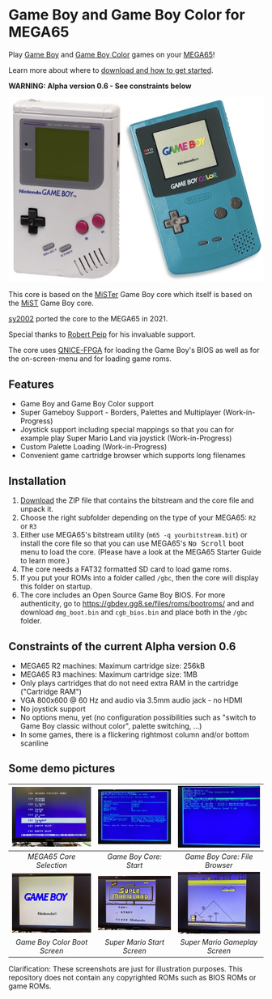 Game Boy and Game Boy Color for MEGA65
======================================

Play [Game Boy](https://en.wikipedia.org/wiki/Game_Boy) and
[Game Boy Color](https://en.wikipedia.org/wiki/Game_Boy_Color) games on your
[MEGA65](https://mega65.org/)!

Learn more about where to [download and how to get started](#Installation).

**WARNING: Alpha version 0.6 - See constraints below**

![Game Boy and Game Boy Color](doc/gb-and-gbc.jpg)

This core is based on the
[MiSTer](https://github.com/MiSTer-devel/Gameboy_MiSTer) Game Boy core which
itself is based on the
[MiST](https://github.com/mist-devel/gameboy) Game Boy core.

[sy2002](http://www.sy2002.de) ported the core to the MEGA65 in 2021.

Special thanks to [Robert Peip](https://github.com/RobertPeip)
for his invaluable support.

The core uses [QNICE-FPGA](https://github.com/sy2002/QNICE-FPGA) for
loading the Game Boy's BIOS as well as for the on-screen-menu and for
loading game roms.

Features
--------

* Game Boy and Game Boy Color support
* Super Gameboy Support - Borders, Palettes and Multiplayer (Work-in-Progress)
* Joystick support including special mappings so that you can for example play
  Super Mario Land via joystick (Work-in-Progress)
* Custom Palette Loading (Work-in-Progress)
* Convenient game cartridge browser which supports long filenames

Installation
------------

1. [Download](https://github.com/sy2002/gbc4mega65/releases/download/V0.6/bitstream-and-core.zip)
   the ZIP file that contains the bitstream and the core file and unpack it.
2. Choose the right subfolder depending on the type of your MEGA65: `R2` or `R3`
3. Either use MEGA65's bitstream utility (`m65 -q yourbitstream.bit`) or install
   the core file so that you can use MEGA65's <kbd>No Scroll</kbd> boot menu to
   load the core. (Please have a look at the MEGA65 Starter Guide to learn more.)
4. The core needs a FAT32 formatted SD card to load game roms.
5. If you put your ROMs into a folder called `/gbc`, then the core will
   display this folder on startup.
6. The core includes an Open Source Game Boy BIOS. For more authenticity,
   go to https://gbdev.gg8.se/files/roms/bootroms/ and and download
   `dmg_boot.bin` and `cgb_bios.bin` and place both in the `/gbc` folder.

Constraints of the current Alpha version 0.6
--------------------------------------------

* MEGA65 R2 machines: Maximum cartridge size: 256kB
* MEGA65 R3 machines: Maximum cartridge size: 1MB
* Only plays cartridges that do not need extra RAM in the cartridge ("Cartridge RAM")
* VGA 800x600 @ 60 Hz and audio via 3.5mm audio jack - no HDMI
* No joystick support
* No options menu, yet (no configuration possibilities such as
  "switch to Game Boy classic without color", palette switching, ...)
* In some games, there is a flickering rightmost column and/or bottom scanline

Some demo pictures
------------------

| ![gbc01](doc/gbc01.jpg)      | ![gbc02](doc/gbc02.jpg)     | ![gbc03](doc/gbc03.jpg)       | 
|:----------------------------:|:---------------------------:|:-----------------------------:| 
| *MEGA65 Core Selection*      | *Game Boy Core: Start*      | *Game Boy Core: File Browser* |
| ![gbc04](doc/gbc04.jpg)      | ![gbc05](doc/gbc05.jpg)     | ![gbc06](doc/gbc06.jpg)       | 
| *Game Boy Color Boot Screen* | *Super Mario Start Screen*  | *Super Mario Gameplay Screen* |

Clarification: These screenshots are just for illustration purposes. This repository does not
contain any copyrighted ROMs such as BIOS ROMs or game ROMs.
